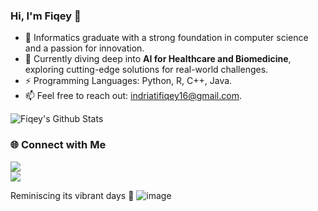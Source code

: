 ### Hi, I'm Fiqey 👋

- 🔭 Informatics graduate with a strong foundation in computer science and a passion for innovation.
- 🌱 Currently diving deep into **AI for Healthcare and Biomedicine**, exploring cutting-edge solutions for real-world challenges.
- ⚡ Programming Languages: Python, R, C++, Java.
- 📫 Feel free to reach out: indriatifiqey16@gmail.com.

<!--
**finesaaa/finesaaa** is a ✨ _special_ ✨ repository because its `README.md` (this file) appears on your GitHub profile.

Here are some ideas to get you started:

- 🔭 I’m currently working on ...
- 🌱 I’m currently learning ...
- 👯 I’m looking to collaborate on ...
- 🤔 I’m looking for help with ...
- 💬 Ask me about ...
- 📫 How to reach me: ...
- 😄 Pronouns: ...
- ⚡ Fun fact: ...

![Top Langs](https://github-readme-stats.vercel.app/api/top-langs/?username=finesaaa&theme=tokyonight&show_icons=true&layout=compact)
-->

![Fiqey's Github Stats](https://github-readme-stats.vercel.app/api?username=finesaaa&theme=tokyonight&show_icons=true)

### 🌐 **Connect with Me**  
<a href="https://www.linkedin.com/in/fiqey-indriati/"><img src="https://img.shields.io/badge/-Fiqey%20Indriati%20Eka%20Sari-0077B5?style=flat&logo=Linkedin&logoColor=white"/></a>  
<a href="https://www.instagram.com/fiqey08/"><img src="https://img.shields.io/badge/-Instagram-E4405F?style=flat&logo=Instagram&logoColor=white"/></a>  

Reminiscing its vibrant days 🤖
![image](https://github.com/finesaaa/finesaaa/assets/57583780/dfb60d13-ae9a-4f44-9ed4-67a91316ca62)
